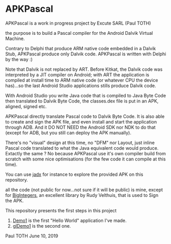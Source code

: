 # APKPascal

APKPascal is a work in progress project by Excute SARL (Paul TOTH)

the purpose is to build a Pascal compiler for the Android Dalvik Virtual Machine.

Contrary to Delphi that produce ARM native code embedded in a Dalvik Stub, APKPascal produce only Dalvik code. APKPascal is written with Delphi by the way :)

Note that Dalvik is not replaced by ART. Before Kitkat, the Dalvik code was interpreted by a JIT compiler on Android; with ART the application is compiled at install time to ARM native code (or whatever CPU the device has)...so the last Android Studio applications stills produce Dalvik code.

With Android Studio you write Java code that is compiled to Java Byte Code then translated to Dalvik Byte Code, the classes.dex file is put in an APK, aligned, signed etc.

APKPascal directly translate Pascal code to Dalvik Byte Code. It is also able to create and sign the APK file, and even install and start the application through ADB. And it DO NOT NEED the Android SDK nor NDK to do that (except for ADB, but you still can deploy the APK manually).

There's no "visual" design at this time, no "DFM" nor Layout, just inline Pascal code translated to what the Java equivalent code would produce. Extactly the same ? No because APKPascal use it's own compiler build from scratch with some nice optimisations (for the few code it can compile at this time).

You can use [jadx](https://github.com/skylot/jadx) for instance to explore the provided APK on this repository.

all the code (not public for now...not sure if it will be public) is mine, except for [BigIntegers](https://github.com/rvelthuis/DelphiBigNumbers), an excellent library by Rudy Velthuis, that is used to Sign the APK.

This repository presents the first steps in this project

1. [Demo1](Demo1) is the first "Hello World" application I've made.
2. [glDemo1](glDemo1) is the second one.

Paul TOTH
June 10, 2019